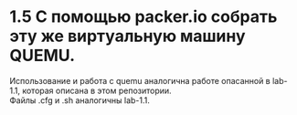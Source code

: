 # 1.5 С помощью packer.io собрать эту же виртуальную машину QUEMU.
Использование и работа с quemu аналогична работе опасанной в lab-1.1, которая описана в этом репозитории.    
Файлы .cfg и .sh аналогичны lab-1.1. 
